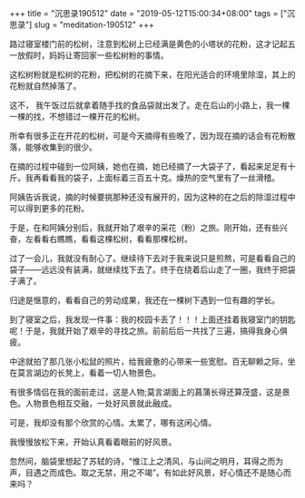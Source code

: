 +++
title = "沉思录190512"
date = "2019-05-12T15:00:34+08:00"
tags = ["沉思录"]
slug = "meditation-190512"
+++

路过寝室楼门前的松树，注意到松树上已经满是黄色的小塔状的花粉，这才记起五一放假时，妈妈让寄回家一些松树粉的事情。

这松树粉就是松树的花粉，把松树的花摘下来，在阳光适合的环境里除湿，其上的花粉就自然掉落了。

这不， 我午饭过后就拿着随手找的食品袋就出发了。走在后山的小路上，我一棵一棵的找，不想错过一棵开花的松树。

所幸有很多正在开花的松树，可是今天摘得有些晚了，因为现在摘的话会有花粉散落，能够收集到的很少。

在摘的过程中碰到一位阿姨，她也在摘，她已经摘了一大袋子了，看起来足足有十斤。我再看看我的袋子，上面标着三百五十克。燥热的空气里有了一丝滑稽。

阿姨告诉我说，摘的时候要挑那种还没有展开的，因为这种的在之后的除湿过程中可以得到更多的花粉。

于是，在和阿姨分别后，我就开始了艰辛的采花（粉）之旅。刚开始，还有些兴奋，左看看右瞧瞧，看看这棵松树，看看那棵松树。

过了一会儿，我就没有耐心了。继续待下去对于我来说只是煎熬，可是看看自己的袋子——远远没有装满，就继续找下去了。终于在绕着后山走了一圈，我终于把袋子满了。

归途是惬意的，看看自己的劳动成果，我还在一棵树下遇到一位有趣的学长。

到了寝室之后，我发现一件事：我的校园卡丢了！！！上面还挂着我寝室门的钥匙呢！于是，我就开始了艰辛的寻找之旅。前前后后一共找了三遍，搞得我身心俱疲。

中途就拍了那几张小松鼠的照片，给我疲惫的心带来一些宽慰。百无聊赖之际，坐在莫言湖边的长凳上，看着一切人物景色。

有很多情侣在我的面前走过，这是人物;莫言湖面上的菖蒲长得还算茂盛，这是景色。人物景色相互交融，一处好风景就此融成。

可是，我却没有那个欣赏的心情。太累了，哪有这闲心情。

我慢慢放松下来，开始认真看着眼前的好风景。

忽然间，脑袋里想起了苏轼的诗，“惟江上之清风，与山间之明月，耳得之而为声，目遇之而成色。取之无禁，用之不竭”。有如此好风景，好心情还不是随心而来吗？
